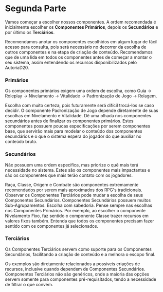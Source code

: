 # Segunda Parte

Vamos começar a escolher nossos componentes. A ordem recomendada é inicialmente escolher os **Componentes Primários**, depois os **Secundários** e por último os **Terciários**.

<info>
Recomendamos anotar os componentes escolhidos em algum lugar de fácil acesso para consulta, pois será necessário no decorrer da escolha de outros componentes e na etapa de criação de conteúdo. 
</info>

<info>
Recomendamos que de uma lida em todos os componentes antes de começar a montar o seu sistema, assim entendendo os recursos disponibilizados pelo AutoriaD20.
</info>

### Primários

Os componentes primários exigem uma ordem de escolha, como Guia -> Roleplay -> Nivelamento -> Vitalidade -> Padronização de Jogo -> Rolagem.

<warning>
Escolha com muito certeza, pois futuramente será difícil trocá-los se caso decidir.
</warning>

<info>
O componente Padronização de Jogo depende diretamente de suas escolhas em Nivelamento e Vitalidade.
</info>

<info>
Dê uma olhada nos componentes secundários antes de finalizar os componentes primários.
</info>

<warning>
Estes componentes possuem poucas especificações por serem componentes base, que servirão mais para modelar o conteúdo dos componentes secundários e o que o sistema espera do jogador do que auxiliar no conteúdo bruto.
</warning>

### Secundários

Não possuem uma ordem específica, mas priorize o quê mais terá necessidade no sistema. Estes são os componentes mais impactantes e são os componentes que mais terão contato com os jogadores.

<warning>
Raça, Classe, Origem e Combate são componentes extremamente recomendados por serem mais aproximados dos RPG's tradicionais.
</warning>

<warning>
Observar os Componentes Terciários pode mudar a escolha de seus Componentes Secundários.
</warning>

<info>
Componentes Secundários possuem muitos Sub-Agrupamentos. Escolha com sabedoria.
</info>

<info>
Pense sempre nas escolhas nos Componentes Primários. Por exemplo, ao escolher o componente Nivelamento Fixo, faz sentido o componente Classe trazer recursos em valores fixos também. Entenda que todos os componentes precisam fazer sentido com os componentes já selecionados.
</info>

### Terciários

Os Componentes Terciários servem como suporte para os Componentes Secundários, facilitando a criação de conteúdo e a melhora o escopo final.

<info>
Os exemplos são diretamente relacionados a possíveis criações de recursos, inclusive quando dependem de Componentes Secundários.
</info>

<warning>
Componentes Terciários não são genéricos, onde a maioria das opções servem somente para componentes pré-requisitados, tendo a necessidade de filtrar o que convém.
</warning>
